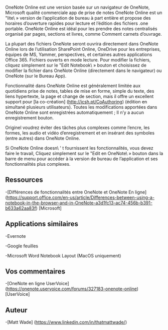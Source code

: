 
OneNote Online est une version basée sur un navigateur de OneNote, Microsoft
qualité commerciale app de prise de notes OneNote Online est un \"lite\ » version
de l’application de bureau à part entière et propose des horaires d’ouverture rapides pour
lecture et l’édition des fichiers .one portable. OneNote Online est idéal pour les
prendre des notes centralisés organisé par pages, sections et livres, comme
Comment carnets d’ouvrage.

La plupart des fichiers OneNote seront ouvrira directement dans OneNote Online lors de l’utilisation
SharePoint Online, OneDrive pour les entreprises, équipes de MS, Yammer, perspectives, et
certaines autres applications Office 365. Fichiers ouverts en mode lecture. Pour modifier la
fichiers, cliquez simplement sur le \"Edit Notebook\ » bouton et choisissez de modifier la
fichier dans OneNote Online (directement dans le navigateur) ou OneNote (sur le Bureau
App).

Fonctionnalité dans OneNote Online est généralement limitée aux quotidiens
prise de notes, tables de mise en forme, simple du texte, des liens hypertexte, la page et
change de section, mais il offre un excellent support pour
[la co-création] (http://icsh.pt/CoAuthoring) (édition en simultané
plusieurs utilisateurs). Toutes les modifications apportées dans OneNote Online sont enregistrées
automatiquement ; Il n’y a aucun enregistrement bouton.

Originel voudrez éviter des tâches plus complexes comme l’encre, les formes, les audio et
vidéo d’enregistrement et en insérant des symboles (entre autres) dans OneNote Online.

Si OneNote Online doesn\ ' t fournissent les fonctionnalités, vous devez faire le travail,
Cliquez simplement sur le \"Edit en OneNote\ » bouton dans la barre de menu pour accéder à
la version de bureau de l’application et ses fonctionnalités plus complexes.

Ressources
---------

-[Différences de fonctionnalités entre OneNote et OneNote
    En ligne] (https://support.office.com/en-us/article/Differences-between-using-a-notebook-in-the-browser-and-in-OneNote-a3d1fc13-ac74-456b-b391-b633a62aa83f)
    \[Microsoft\]

Applications similaires
--------------------

-Evernote

-Google feuilles

-Microsoft Word Notebook Layout (MacOS uniquement)

Vos commentaires
---------

-[OneNote en ligne UserVoice] (https://onenote.uservoice.com/forums/327183-onenote-online)
    \[UserVoice\]

Auteur
---------

-[Matt Wade] (https://www.linkedin.com/in/thatmattwade/)

